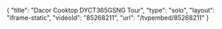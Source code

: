 {
    "title": "Dacor Cooktop DYCT365GSNG Tour",
    "type": "solo",
    "layout": "iframe-static",
    "videoId": "85268211",
    "url": "\/tvpembed\/85268211"
}